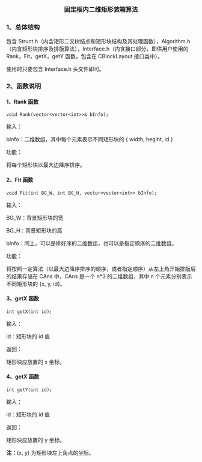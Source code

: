 <h3 align="center">固定框内二维矩形装箱算法</h3>

### 1、总体结构

包含 Struct.h（内含矩形二叉树结点和矩形块结构及其处理函数），Algorithm.h（内含矩形块排序及排版算法），Interface.h（内含接口部分，即供用户使用的 Rank，Fit，getX，getY 函数，包含在 CBlockLayout 接口类中）。

使用时只要包含 Interface.h 头文件即可。

### 2、函数说明

#### 1、Rank 函数

``void Rank(vector<vector<int>>& bInfo);``

输入：

bInfo：二维数组，其中每个元素表示不同矩形块的 { width, hegiht, id }

功能：

将每个矩形块以最大边降序排序。

#### 2、Fit 函数

``void Fit(int BG_W, int BG_H, vector<vector<int>> bInfo);``

输入：

BG_W：背景矩形块的宽

BG_H：背景矩形块的高

bInfo：同上，可以是排好序的二维数组，也可以是指定顺序的二维数组。

功能：

将按照一定算法（以最大边降序排序的顺序，或者指定顺序）从左上角开始排版后的结果存储在 CAns 中，CAns 是一个 n*3 的二维数组，其中 n 个元素分别表示不同矩形块的 {x, y, id}。

#### 3、getX 函数

``int getX(int id);``

输入：

id：矩形块的 id 值

返回：

矩形块应放置的 x 坐标。

#### 4、getX 函数

``int getY(int id);``

输入：

id：矩形块的 id 值

返回：

矩形块应放置的 y 坐标。

**注：**(x, y) 为矩形块左上角点的坐标。
